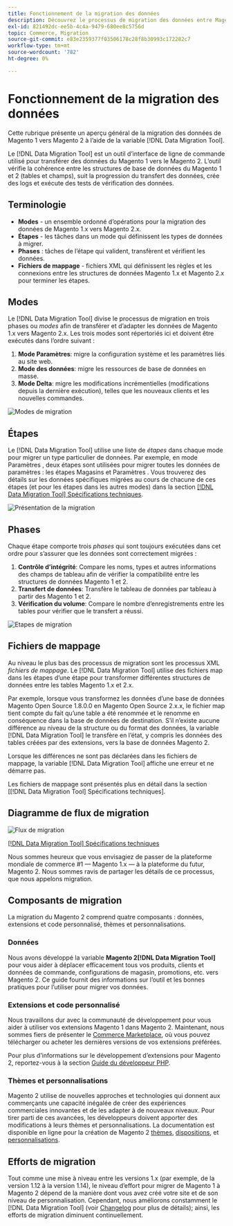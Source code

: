 ```yaml
---
title: Fonctionnement de la migration des données
description: Découvrez le processus de migration des données entre Magento 1 et Magento 2, notamment la terminologie, les diagrammes de workflow et les étapes.
exl-id: 821492dc-ee5b-4c4a-9479-680ee8c5756d
topic: Commerce, Migration
source-git-commit: e83e2359377f03506178c28f8b30993c172282c7
workflow-type: tm+mt
source-wordcount: '782'
ht-degree: 0%

---
```


# Fonctionnement de la migration des données

Cette rubrique présente un aperçu général de la migration des données de Magento 1 vers Magento 2 à l’aide de la variable [!DNL Data Migration Tool].

Le [!DNL Data Migration Tool] est un outil d’interface de ligne de commande utilisé pour transférer des données du Magento 1 vers le Magento 2. L’outil vérifie la cohérence entre les structures de base de données du Magento 1 et 2 (tables et champs), suit la progression du transfert des données, crée des logs et exécute des tests de vérification des données.

## Terminologie

* **Modes** - un ensemble ordonné d’opérations pour la migration des données de Magento 1.x vers Magento 2.x.
* **Étapes** - les tâches dans un mode qui définissent les types de données à migrer.
* **Phases** : tâches de l’étape qui valident, transfèrent et vérifient les données.
* **Fichiers de mappage** - fichiers XML qui définissent les règles et les connexions entre les structures de données Magento 1.x et Magento 2.x pour terminer les étapes.

## Modes

Le [!DNL Data Migration Tool] divise le processus de migration en trois phases ou *modes* afin de transférer et d’adapter les données de Magento 1.x vers Magento 2.x. Les trois modes sont répertoriés ici et doivent être exécutés dans l’ordre suivant :

1. **Mode Paramètres**: migre la configuration système et les paramètres liés au site web.
1. **Mode des données**: migre les ressources de base de données en masse.
1. **Mode Delta**: migre les modifications incrémentielles (modifications depuis la dernière exécution), telles que les nouveaux clients et les nouvelles commandes.

![Modes de migration](../../assets/data-migration/MigrationModes2.png)

## Étapes

Le [!DNL Data Migration Tool] utilise une liste de *étapes* dans chaque mode pour migrer un type particulier de données. Par exemple, en mode Paramètres , deux étapes sont utilisées pour migrer toutes les données de paramètres : les étapes Magasins et Paramètres . Vous trouverez des détails sur les données spécifiques migrées au cours de chacune de ces étapes (et pour les étapes dans les autres modes) dans la section [[!DNL Data Migration Tool] Spécifications techniques](technical-specification.md).

![Présentation de la migration](../../assets/data-migration/MigrationOverview2.png)

## Phases

Chaque étape comporte trois *phases* qui sont toujours exécutées dans cet ordre pour s’assurer que les données sont correctement migrées :

1. **Contrôle d’intégrité**: Compare les noms, types et autres informations des champs de tableau afin de vérifier la compatibilité entre les structures de données Magento 1 et 2.
1. **Transfert de données**: Transfère le tableau de données par tableau à partir des Magento 1 et 2.
1. **Vérification du volume**: Compare le nombre d’enregistrements entre les tables pour vérifier que le transfert a réussi.

![Etapes de migration](../../assets/data-migration/MigrationSteps2.png)

## Fichiers de mappage

Au niveau le plus bas des processus de migration sont les processus XML *fichiers de mappage*. Le [!DNL Data Migration Tool] utilise des fichiers map dans les étapes d’une étape pour transformer différentes structures de données entre les tables Magento 1.x et 2.x.

Par exemple, lorsque vous transformez les données d’une base de données Magento Open Source 1.8.0.0 en Magento Open Source 2.x.x, le fichier map tient compte du fait qu’une table a été renommée et le renomme en conséquence dans la base de données de destination. S’il n’existe aucune différence au niveau de la structure ou du format des données, la variable [!DNL Data Migration Tool] le transfère en l’état, y compris les données des tables créées par des extensions, vers la base de données Magento 2.

Lorsque les différences ne sont pas déclarées dans les fichiers de mappage, la variable [!DNL Data Migration Tool] affiche une erreur et ne démarre pas.

Les fichiers de mappage sont présentés plus en détail dans la section [[!DNL Data Migration Tool] Spécifications techniques].

## Diagramme de flux de migration

![Flux de migration](../../assets/data-migration/migration_flow.png)

[[!DNL Data Migration Tool] Spécifications techniques](technical-specification.md)

Nous sommes heureux que vous envisagiez de passer de la plateforme mondiale de commerce #1 — Magento 1.x — à la plateforme du futur, Magento 2. Nous sommes ravis de partager les détails de ce processus, que nous appelons migration.

## Composants de migration

La migration du Magento 2 comprend quatre composants : données, extensions et code personnalisé, thèmes et personnalisations.

### Données

Nous avons développé la variable **Magento 2[!DNL Data Migration Tool]** pour vous aider à déplacer efficacement tous vos produits, clients et données de commande, configurations de magasin, promotions, etc. vers Magento 2. Ce guide fournit des informations sur l’outil et les bonnes pratiques pour l’utiliser pour migrer vos données.

### Extensions et code personnalisé

Nous travaillons dur avec la communauté de développement pour vous aider à utiliser vos extensions Magento 1 dans Magento 2. Maintenant, nous sommes fiers de présenter le [Commerce Marketplace](https://marketplace.magento.com/), où vous pouvez télécharger ou acheter les dernières versions de vos extensions préférées.

Pour plus d’informations sur le développement d’extensions pour Magento 2, reportez-vous à la section [Guide du développeur PHP](https://developer.adobe.com/commerce/php/development/).

### Thèmes et personnalisations

Magento 2 utilise de nouvelles approches et technologies qui donnent aux commerçants une capacité inégalée de créer des expériences commerciales innovantes et de les adapter à de nouveaux niveaux. Pour tirer parti de ces avancées, les développeurs doivent apporter des modifications à leurs thèmes et personnalisations. La documentation est disponible en ligne pour la création de Magento 2 [thèmes](https://developer.adobe.com/commerce/frontend-core/guide/themes/), [dispositions](https://developer.adobe.com/commerce/frontend-core/guide/layouts/), et [personnalisations](https://developer.adobe.com/commerce/frontend-core/guide/layouts/xml-manage/).

## Efforts de migration

Tout comme une mise à niveau entre les versions 1.x (par exemple, de la version 1.12 à la version 1.14), le niveau d’effort pour migrer de Magento 1 à Magento 2 dépend de la manière dont vous avez créé votre site et de son niveau de personnalisation.
Cependant, nous améliorons constamment le [!DNL Data Migration Tool] (voir [Changelog](https://github.com/magento/data-migration-tool/blob/2.3/CHANGELOG.md) pour plus de détails); ainsi, les efforts de migration diminuent continuellement.
